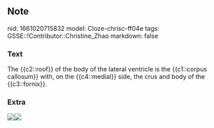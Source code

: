 ## Note
nid: 1661020715832
model: Cloze-chrisc-ff04e
tags: GSSE::!Contributor::Christine_Zhao
markdown: false

### Text
<div>
  <div>
    <div>
      <div>
        The {{c2::roof}} of the body of the lateral ventricle is
        the {{c1::corpus callosum}} with, on the {{c4::medial}}
        side, the crus and body of the {{c3::fornix}}.
      </div>
    </div>
  </div>
</div>

### Extra
<img src=
"paste-34577f854fda583cbd3183296cde46af0540c662.jpg"><img src= 
"paste-df03957a60e148338c5ca40744904e3f5d7d8c3c.jpg">
